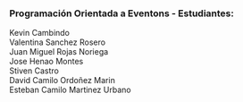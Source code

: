 ### Programación Orientada a Eventons - Estudiantes:   
Kevin Cambindo  
Valentina Sanchez Rosero  
Juan Miguel Rojas Noriega  
Jose Henao Montes  
Stiven Castro  
David Camilo Ordoñez Marin  
Esteban Camilo Martinez Urbano
